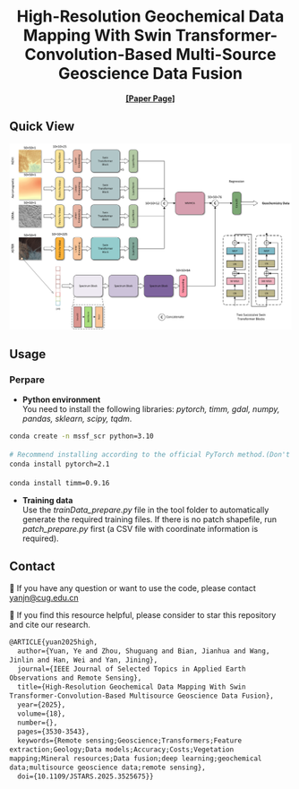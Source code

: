 # <center> High-Resolution Geochemical Data Mapping With Swin Transformer-Convolution-Based Multi-Source Geoscience Data Fusion </center>

<div align="center">

**[[Paper Page]](https://ieeexplore.ieee.org/abstract/document/10824821)**

</div>


## Quick View
![MSSF-SCR](img/model.png)

## Usage
### Perpare
- **Python environment**  
You need to install the following libraries: *pytorch, timm, gdal, numpy, pandas, sklearn, scipy, tqdm*.
```bash
conda create -n mssf_scr python=3.10

# Recommend installing according to the official PyTorch method.(Don't use the following)
conda install pytorch=2.1

conda install timm=0.9.16
```

- **Training data**  
Use the *trainData_prepare.py* file in the tool folder to automatically generate the required training files. If there is no patch shapefile, run *patch_prepare.py* first (a CSV file with coordinate information is required).

## Contact
 🙋 If you have any question or want to use the code, please contact yanjn@cug.edu.cn

 🌟 If you find this resource helpful, please consider to star this repository and cite our research.  
```
@ARTICLE{yuan2025high,
  author={Yuan, Ye and Zhou, Shuguang and Bian, Jianhua and Wang, Jinlin and Han, Wei and Yan, Jining},
  journal={IEEE Journal of Selected Topics in Applied Earth Observations and Remote Sensing}, 
  title={High-Resolution Geochemical Data Mapping With Swin Transformer-Convolution-Based Multisource Geoscience Data Fusion}, 
  year={2025},
  volume={18},
  number={},
  pages={3530-3543},
  keywords={Remote sensing;Geoscience;Transformers;Feature extraction;Geology;Data models;Accuracy;Costs;Vegetation mapping;Mineral resources;Data fusion;deep learning;geochemical data;multisource geoscience data;remote sensing},
  doi={10.1109/JSTARS.2025.3525675}}
```